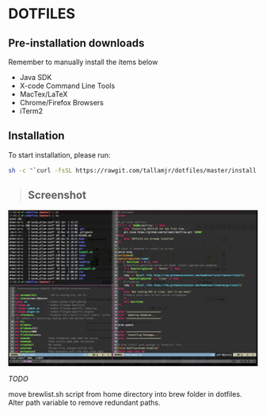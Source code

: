 # DOTFILES

## Pre-installation downloads

Remember to manually install the items below

- Java SDK
- X-code Command Line Tools
- MacTex/LaTeX
- Chrome/Firefox Browsers
- iTerm2

## Installation

To start installation, please run:

```bash
sh -c "`curl -fsSL https://rawgit.com/tallamjr/dotfiles/master/install.sh`"
```
> ## Screenshot

![screenshot](screenshot.png)

*TODO*

move brewlist.sh script from home directory into brew folder in dotfiles. Alter
path variable to remove redundant paths.
